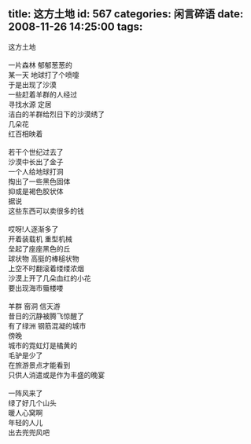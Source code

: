 title: 这方土地
id: 567
categories: 闲言碎语
date: 2008-11-26 14:25:00
tags:
---

这方土地
</br>
</br>一片森林 郁郁葱葱的
</br>某一天 地球打了个喷嚏
</br>于是出现了沙漠
</br>一些赶着羊群的人经过
</br>寻找水源 定居
</br>洁白的羊群给烈日下的沙漠绣了
</br>几朵花
</br>红百相映着
</br>
</br>若干个世纪过去了
</br>沙漠中长出了金子
</br>一个人给地球打洞
</br>掏出了一些黑色固体
</br>抑或是褐色胶状体
</br>据说
</br>这些东西可以卖很多的钱
</br>
</br>哎呀!人逐渐多了
</br>开着装载机 重型机械
</br>垒起了座座黑色的丘
</br>球状物 高挺的棒槌状物
</br>上空不时翻滚着缕缕浓烟
</br>沙漠上开了几朵血红的小花
</br>要出现海市蜃楼喽
</br>
</br>羊群 窑洞 信天游
</br>昔日的沉静被腾飞惊醒了
</br>有了绿洲 钢筋混凝的城市
</br>傍晚
</br>城市的霓虹灯是橘黄的
</br>毛驴是少了
</br>在旅游景点才能看到
</br>只供人消遣或是作为丰盛的晚宴
</br>
</br>一阵风来了
</br>绿了好几个山头
</br>暖人心窝啊
</br>年轻的人儿
</br>出去兜兜风吧
